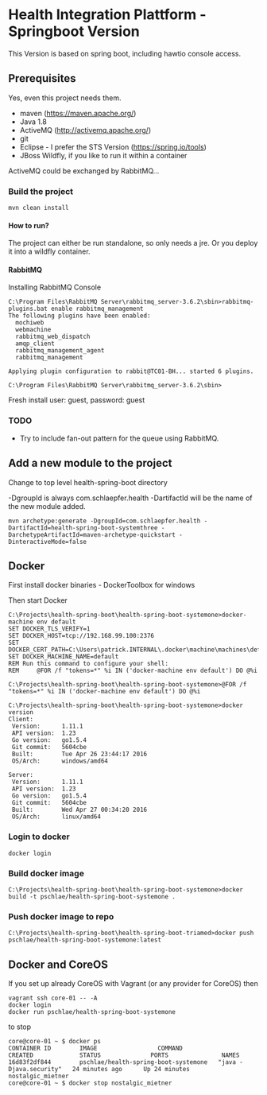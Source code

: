 # Health Integration Plattform - Springboot Version

This Version is based on spring boot, including hawtio console access.

## Prerequisites

Yes, even this project needs them.

* maven (https://maven.apache.org/)
* Java 1.8
* ActiveMQ (http://activemq.apache.org/)
* git
* Eclipse - I prefer the STS Version (https://spring.io/tools)
* JBoss Wildfly, if you like to run it within a container

ActiveMQ could be exchanged by RabbitMQ...

### Build the project

```
mvn clean install
```

#### How to run?

The project can either be run standalone, so only needs a jre. Or you deploy it into a wildfly container.

#### RabbitMQ

Installing RabbitMQ Console

```
C:\Program Files\RabbitMQ Server\rabbitmq_server-3.6.2\sbin>rabbitmq-plugins.bat enable rabbitmq_management
The following plugins have been enabled:
  mochiweb
  webmachine
  rabbitmq_web_dispatch
  amqp_client
  rabbitmq_management_agent
  rabbitmq_management

Applying plugin configuration to rabbit@TC01-BH... started 6 plugins.

C:\Program Files\RabbitMQ Server\rabbitmq_server-3.6.2\sbin>
```

Fresh install user: guest, password: guest

### TODO

* Try to include fan-out pattern for the queue using RabbitMQ.


## Add a new module to the project

Change to top level health-spring-boot directory

-DgroupId is always com.schlaepfer.health -DartifactId will be the name of the new module added.

```
mvn archetype:generate -DgroupId=com.schlaepfer.health -DartifactId=health-spring-boot-systemthree -DarchetypeArtifactId=maven-archetype-quickstart -DinteractiveMode=false
```

## Docker

First install docker binaries - DockerToolbox for windows

Then start Docker

```
C:\Projects\health-spring-boot\health-spring-boot-systemone>docker-machine env default
SET DOCKER_TLS_VERIFY=1
SET DOCKER_HOST=tcp://192.168.99.100:2376
SET DOCKER_CERT_PATH=C:\Users\patrick.INTERNAL\.docker\machine\machines\default
SET DOCKER_MACHINE_NAME=default
REM Run this command to configure your shell:
REM     @FOR /f "tokens=*" %i IN ('docker-machine env default') DO @%i

C:\Projects\health-spring-boot\health-spring-boot-systemone>@FOR /f "tokens=*" %i IN ('docker-machine env default') DO @%i

C:\Projects\health-spring-boot\health-spring-boot-systemone>docker version
Client:
 Version:      1.11.1
 API version:  1.23
 Go version:   go1.5.4
 Git commit:   5604cbe
 Built:        Tue Apr 26 23:44:17 2016
 OS/Arch:      windows/amd64

Server:
 Version:      1.11.1
 API version:  1.23
 Go version:   go1.5.4
 Git commit:   5604cbe
 Built:        Wed Apr 27 00:34:20 2016
 OS/Arch:      linux/amd64
```

### Login to docker

```
docker login
```

### Build docker image

```
C:\Projects\health-spring-boot\health-spring-boot-systemone>docker build -t pschlae/health-spring-boot-systemone .
```

### Push docker image to repo

```
C:\Projects\health-spring-boot\health-spring-boot-triamed>docker push pschlae/health-spring-boot-systemone:latest
```

## Docker and CoreOS

If you set up already CoreOS with Vagrant (or any provider for CoreOS) then

```
vagrant ssh core-01 -- -A
docker login
docker run pschlae/health-spring-boot-systemone
```

to stop

```
core@core-01 ~ $ docker ps
CONTAINER ID        IMAGE                 COMMAND                  CREATED             STATUS              PORTS               NAMES
16d83f2df844        pschlae/health-spring-boot-systemone   "java -Djava.security"   24 minutes ago      Up 24 minutes                           nostalgic_mietner
core@core-01 ~ $ docker stop nostalgic_mietner
```



